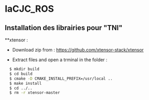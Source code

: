 # laCJC_ROS
## Installation des librairies pour "TNI"

**xtensor : 
 
  * Download zip from : https://github.com/xtensor-stack/xtensor
 
  * Extract files and open a trminal in the folder : 
  ```bash
    $ mkdir build 
    $ cd build
    $ cmake -D CMAKE_INSTALL_PREFIX=/usr/local ..
    $ make install
    $ cd ../..
    $ rm -r xtensor-master
  ```
